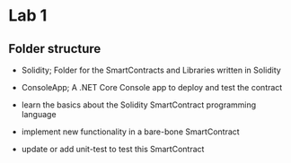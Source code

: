 # Lab 1

## Folder structure

- Solidity; Folder for the SmartContracts and Libraries written in Solidity
- ConsoleApp; A .NET Core Console app to deploy and test the contract



- learn the basics about the Solidity SmartContract programming language
- implement new functionality in a bare-bone SmartContract
- update or add unit-test to test this SmartContract